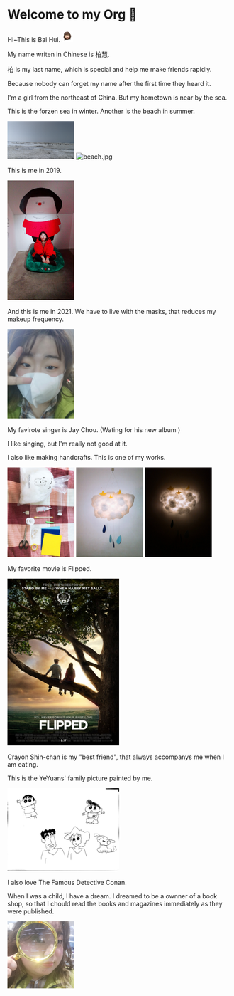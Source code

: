 # Welcome to my Org 👋

Hi~This is Bai Hui. <img src="profile/assets/niwo1.png" alt="niwo1.png" width=5% />

My name writen in Chinese is 柏慧.

柏 is my last name, which is special and help me make friends rapidly. 

Because nobody can forget my name after the first time they heard it.

I'm a girl from the northeast of China. But my hometown is near by the sea.

This is the forzen sea in winter. Another is the beach in summer.

<img src="profile/assets/winter.jpg" alt="winter.jpg" width=30% /> <img src="profile/assets/beach.jpg" alt="beach.jpg" width=30% />

This is me in 2019.

<img src="profile/assets/2019.jpg" alt="2019.jpg" width=30% />

And this is me in 2021. We have to live with the masks, that reduces my makeup frequency.

<img src="profile/assets/2021.jpg" alt="2021.jpg" width=30% />

My favirote singer is Jay Chou. (Wating for his new album ) 

I like singing, but I'm really not good at it.

I also like making handcrafts. This is one of my works.

<img src="profile/assets/handmade1.jpg" alt="handmade1.jpg" width=30% /> <img src="profile/assets/handmade2.jpg" alt="handmade2.jpg" width=30% /> <img src="profile/assets/handmade3.jpg" alt="handmade3.jpg" width=30% />

My favorite movie is Flipped.

<img src="profile/assets/Flipped.jpg" alt="Flipped.jpg" width=50% />

Crayon Shin-chan is my "best friend", that always accompanys me when I am eating.

This is the YeYuans' family picture painted by me.

<img src="profile/assets/the YeYuans.jpg" alt="the YeYuans.jpg" width=50% />

I also love The Famous Detective Conan. 

When I was a child, I have a dream. I dreamed to be a ownner of a book shop, so that I chould read the books and magazines immediately as they were published.

<img src="profile/assets/glass.jpg" alt="glass.jpg" width=30% />
